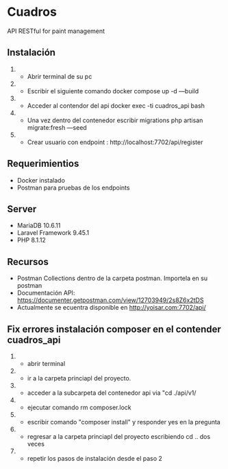 # Cuadros
API RESTful for paint management


## Instalación

1. - Abrir terminal de su pc 
2. - Escribir el siguiente comando  docker compose up -d —build 
3. - Acceder al contendor del api docker exec -ti cuadros_api bash
4. - Una vez dentro del contenedor escribir  migrations php artisan migrate:fresh  —seed
5. - Crear usuario con endpoint :  http://localhost:7702/api/register
 

## Requerimientios
- Docker instalado
- Postman para pruebas de los endpoints
 
## Server 
- MariaDB 10.6.11
- Laravel Framework 9.45.1
- PHP 8.1.12

## Recursos
- Postman Collections dentro de la carpeta postman. Importela en su postman
- Documentación API: https://documenter.getpostman.com/view/12703949/2s8Z6x2tDS
- Actualmente se ecuentra disponible en http://yoisar.com:7702/api/


## Fix errores instalación composer  en el contender cuadros_api
1. - abrir terminal
2. - ir a la carpeta princiapl del proyecto.
3. - acceder a la subcarpeta del contenedor api  via "cd ./api/v1/ 
4. - ejecutar comando rm composer.lock
5. - escribir comando "composer install" y responder yes en la pregunta
6. - regresar a la carpeta princiapl del proyecto escribiendo cd .. dos veces 
7. - repetir los pasos de instalación desde el paso 2
